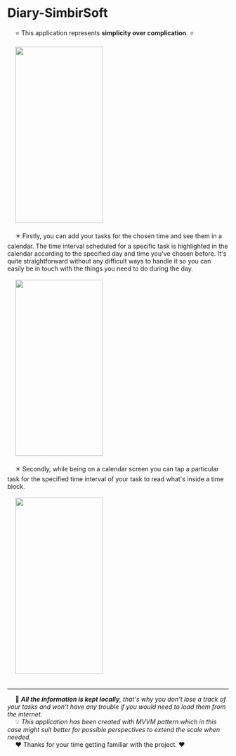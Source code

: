 # Diary-SimbirSoft

&emsp; :star: This application represents **simplicity over complication**. :star: <br /> <br />
&emsp; <img src="https://github.com/progger78/Diary-SimbirSoft/assets/102137387/dc6d5e15-0031-4647-82d1-b24eda5a39f2" width="200" height="400"> <br /> <br />
&emsp; :eight_pointed_black_star: Firstly, you can add your tasks for the chosen time and see them in a calendar. The time interval scheduled for a specific task is highlighted in the calendar according to the specified day and time you've chosen before. It's quite straightforward without any difficult ways to handle it so you can easily be in touch with the things you need to do during the day. <br /> <br />
&emsp; <img src="https://github.com/progger78/Diary-SimbirSoft/assets/102137387/ef52394b-26b0-44e4-8121-28a0248873b8" width="200" height="400"> <br /> <br />
&emsp; :eight_pointed_black_star: Secondly, while being on a calendar screen you can tap a particular task for the specified time interval of your task to read what's inside a time block.<br /> <br />
&emsp; <img src="https://github.com/progger78/Diary-SimbirSoft/assets/102137387/d6ec2d11-58d5-4275-862d-63a8ad030758" width="200" height="400"> <br /> <br />
___
&emsp; :file_folder: ***All the information is kept locally**, that's why you don't lose a track of your tasks and won't have any trouble if you would need to load them from the internet.* <br />
&emsp; :bulb: *This application has been created with MVVM pattern which in this case might suit better for possible perspectives to extend the scale when needed.* <br />
&emsp; :heart: Thanks for your time getting familiar with the project. :heart:
